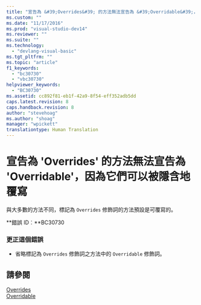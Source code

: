 ```yaml
---
title: "宣告為 &#39;Overrides&#39; 的方法無法宣告為 &#39;Overridable&#39;，因為它們可以被隱含地覆寫 | Microsoft Docs"
ms.custom: ""
ms.date: "11/17/2016"
ms.prod: "visual-studio-dev14"
ms.reviewer: ""
ms.suite: ""
ms.technology: 
  - "devlang-visual-basic"
ms.tgt_pltfrm: ""
ms.topic: "article"
f1_keywords: 
  - "bc30730"
  - "vbc30730"
helpviewer_keywords: 
  - "BC30730"
ms.assetid: cc892f81-eb1f-42a9-8f54-eff352adb5dd
caps.latest.revision: 8
caps.handback.revision: 8
author: "stevehoag"
ms.author: "shoag"
manager: "wpickett"
translationtype: Human Translation
---
```

# 宣告為 &#39;Overrides&#39; 的方法無法宣告為 &#39;Overridable&#39;，因為它們可以被隱含地覆寫
與大多數的方法不同，標記為 `Overrides` 修飾詞的方法預設是可覆寫的。  
  
 **錯誤 ID︰**BC30730  
  
### 更正這個錯誤  
  
-   省略標記為 `Overrides` 修飾詞之方法中的 `Overridable` 修飾詞。  
  
## 請參閱  
 [Overrides](../../visual-basic/language-reference/modifiers/overrides.md)   
 [Overridable](../../visual-basic/language-reference/modifiers/overridable.md)